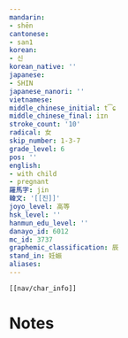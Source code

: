 ```yaml
---
mandarin:
- shēn
cantonese:
- san1
korean:
- 신
korean_native: ''
japanese:
- SHIN
japanese_nanori: ''
vietnamese:
middle_chinese_initial: t͡ɕ
middle_chinese_final: iɪn
stroke_count: '10'
radical: 女
skip_number: 1-3-7
grade_level: 6
pos: ''
english:
- with child
- pregnant
羅馬字: jin
韓文: '[[진]]'
joyo_level: 高等
hsk_level: ''
hanmun_edu_level: ''
danayo_id: 6012
mc_id: 3737
graphemic_classification: 辰
stand_in: 妊娠
aliases:
---
```

```meta-bind-embed
[[nav/char_info]]
```

# Notes
